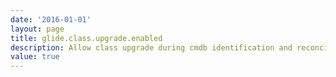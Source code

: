 ```yaml
---
date: '2016-01-01'
layout: page
title: glide.class.upgrade.enabled
description: Allow class upgrade during cmdb identification and reconciliation 
value: true 
---
```

